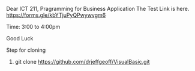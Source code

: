 Dear ICT 211, Pragramming for Business Application
The Test Link is here.
https://forms.gle/kbYTjuPyQPwywvgm6

Time: 3:00 to 4:00pm

Good Luck




Step for cloning
1. git clone https://github.com/drjeffgeoff/VisualBasic.git
